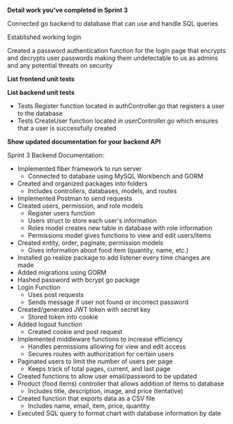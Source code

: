 **Detail work you've completed in Sprint 3**

Connected go backend to database that can use and handle SQL queries

Established working login

Created a password authentication function for the login page that encrypts and decrypts user passwords making them undetectable to us as admins and any potential threats on security

**List frontend unit tests**


**List backend unit tests**
- Tests Register function located in authController.go that registers a user to the database
- Tests CreateUser function located in userController.go which ensures that a user is successfully created

**Show updated documentation for your backend API**

Sprint 3 Backend Documentation:
- Implemented fiber framework to run server
    - Connected to database using MySQL Workbench and GORM
- Created and organized packages into folders
    - Includes controllers, databases, models, and routes
- Implemented Postman to send requests
- Created users, permission, and role models
    - Register users function
    - Users struct to store each user's information
    - Roles model creates new table in database with role information
    - Permissions model gives functions to view and edit users/items
- Created entity, order, paginate, permission models
    - Gives information about food item (quantity, name, etc.)
- Installed go realize package to add listener every time changes are made
- Added migrations using GORM
- Hashed password with bcrypt go package
- Login Function
    - Uses post requests
    - Sends message if user not found or incorrect password
- Created/generated JWT token with secret key
    - Stored token into cookie
- Added logout function
    - Created cookie and post request
- Implemented middleware functions to increase efficiency
    - Handles permissions allowing for view and edit access
    - Secures routes with authorization for certain users
- Paginated users to limit the number of users per page
    - Keeps track of total pages, current, and last page
- Created functions to allow user email/password to be updated
- Product (food items) controller that allows addition of items to database
    - Includes title, description, image, and price (tentative)
- Created function that exports data as a CSV file
    - Includes name, email, item, price, quantity
- Executed SQL query to format chart with database information by date

